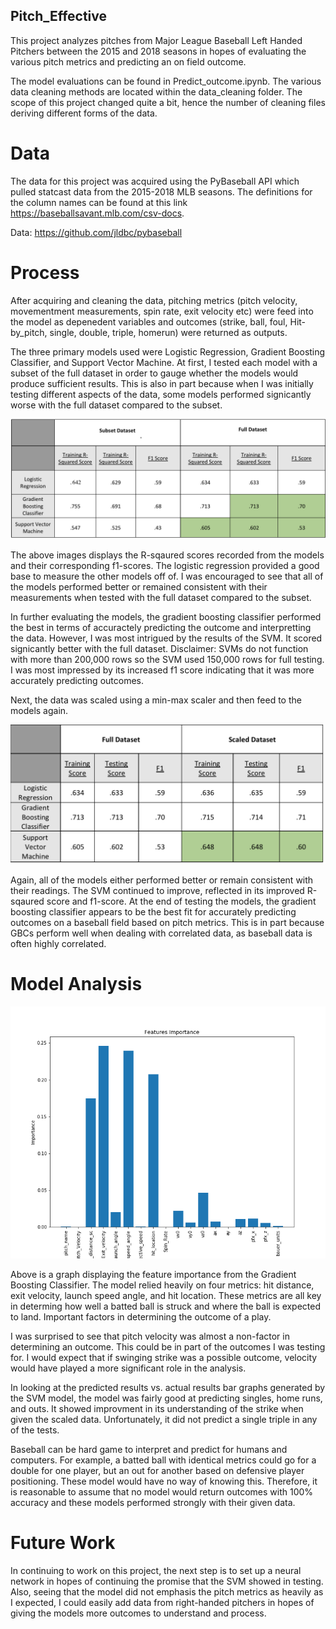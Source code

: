 ## Pitch_Effective

This project analyzes pitches from Major League Baseball Left Handed Pitchers between the 2015 and 2018 seasons in hopes of evaluating the various pitch metrics and predicting an on field outcome. 

The model evaluations can be found in  Predict_outcome.ipynb. The various data cleaning methods are located within the data_cleaning folder. The scope of this project changed quite a bit, hence the number of cleaning files deriving different forms of the data.

# Data
The data for this project was acquired using the PyBaseball API which pulled statcast data from the 2015-2018 MLB seasons.
The definitions for the column names can be found at this link https://baseballsavant.mlb.com/csv-docs.

Data: https://github.com/jldbc/pybaseball

# Process
After acquiring and cleaning the data, pitching metrics (pitch velocity, movementment measurements, spin rate, exit velocity etc) were feed into the model as depenedent variables and outcomes (strike, ball, foul, Hit-by_pitch, single, double, triple, homerun) were returned as outputs.

The three primary models used were Logistic Regression, Gradient Boosting Classifier, and Support Vector Machine. At first, I tested each model with a subset of the full dataset in order to gauge whether the models would produce sufficient results. This is also in part because when I was initially testing different aspects of the data, some models performed signicantly worse with the full dataset compared to the subset.

![Subset_v_Full Dataset](images/subset_v_full.png)

The above images displays the R-sqaured scores recorded from the models and their corresponding f1-scores. The logistic regression provided a good base to measure the other models off of. I was encouraged to see that all of the models performed better or remained consistent with their measurements when tested with the full dataset compared to the subset.

In further evaluating the models, the gradient boosting classifier performed the best in terms of accuractely predicting the outcome and interpretting the data. However, I was most intrigued by the results of the SVM. It scored signicantly better with the full dataset. Disclaimer: SVMs do not function with more than 200,000 rows so the SVM used 150,000 rows for full testing.
I was most impressed by its increased f1 score indicating that it was more accurately predicting outcomes.

Next, the data was scaled using a min-max scaler and then feed to the models again.

![full_v_scaled](images/full_v_scaled.png)

Again, all of the models either performed better or remain consistent with their readings. The SVM continued to improve, reflected in its improved R-sqaured score and f1-score. At the end of testing the models, the gradient boosting classifier appears to be the best fit for accurately predicting outcomes on a baseball field based on pitch metrics. This is in part because GBCs perform well when dealing with correlated data, as baseball data is often highly correlated. 

# Model Analysis
![Feature_important](images/GBC_importance.png)

Above is a graph displaying the feature importance from the Gradient Boosting Classifier. The model relied heavily on four metrics: hit distance, exit velocity, launch speed angle, and hit location. These metrics are all key in determing how well a batted ball is struck and where the ball is expected to land. Important factors in determining the outcome of a play.

I was surprised to see that pitch velocity was almost a non-factor in determining an outcome. This could be in part of the outcomes I was testing for. I would expect that if swinging strike was a possible outcome, velocity would have played a more significant role in the analysis. 

In looking at the predicted results vs. actual results bar graphs generated by the SVM model, the model was fairly good at predicting singles, home runs, and outs. It showed improvment in its understanding of the strike when given the scaled data. Unfortunately, it did not predict a single triple in any of the tests. 

Baseball can be  hard game to interpret and predict for humans and computers. For example, a batted ball with identical metrics could go for a double for one player, but an out for another based on defensive player positioning. These model would have no way of knowing this. Therefore, it is reasonable to assume that no model would return outcomes with 100% accuracy and these models performed strongly with their given data. 


# Future Work

In continuing to work on this project, the next step is to set up a neural network in hopes of continuing the promise that the SVM showed in testing. Also, seeing that the model did not emphasis the pitch metrics as heavily as I expected, I could easily add data from right-handed pitchers in hopes of giving the models more outcomes to understand and process.






